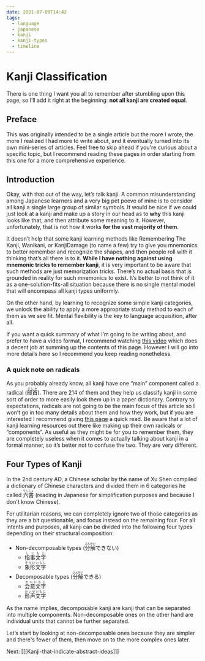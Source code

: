 ```yaml
---
date: 2021-07-09T14:42
tags:
  - language
  - japanese
  - kanji
  - kanji-types
  - timeline
---
```


# Kanji Classification

There is one thing I want you all to remember after stumbling upon this page,
so I’ll add it right at the beginning: **not all kanji are created equal**.

## Preface

This was originally intended to be a single article but the more I wrote, the
more I realized I had more to write about, and it eventually turned into its
own mini-series of articles. Feel free to skip ahead if you're curious about
a specific topic, but I recommend reading these pages in order starting from
this one for a more comprehensive experience.

## Introduction

Okay, with that out of the way, let’s talk kanji. A common misunderstanding
among Japanese learners and a very big pet peeve of mine is to consider all
kanji a single large group of similar  symbols. It would be nice if we could
just look at a kanji and make up a story in our head as to **why** this kanji
looks like that, and then attribute some meaning to it. However, unfortunately,
that is not how it works **for the vast majority of them**.

It doesn’t help that some kanji learning methods like Remembering The Kanji,
Wanikani, or KanjiDamage (to name a few) try to give you mnemonics to better
remember and recognize the shapes, and then people roll with it thinking that’s
all there is to it. **While I have nothing against using mnemonic tricks to remember kanji**,
it is very important to be aware that such methods are just memorization tricks.
There’s no actual basis that is grounded in reality for such mnemonics to exist.
It’s better to not think of it as a one-solution-fits-all situation because
there is no single mental model that will encompass all kanji types uniformly.

On the other hand, by learning to recognize some simple kanji categories, we
unlock the ability to apply a more appropriate study method to each of them as
we see fit. Mental flexibility is the key to language acquisition, after all.

If you want a quick summary of what I’m going to be writing about, and prefer to
have a video format, I recommend watching [this video](https://www.youtube.com/watch?v=HOj4zOcNdak)
which does a decent job at summing up the contents of this page. However I will
go into more details here so I recommend you keep reading nonetheless.

### A quick note on radicals

As you probably already know, all kanji have one “main” component called a
radical (<ruby>部首<rt>ぶしゅ</rt></ruby>). There are 214 of them and they help
us classify kanji in some sort of order to more easily look them up in a paper
dictionary. Contrary to expectations, radicals are not going to be the main
focus of this article so I won’t go in too many details about them and how they
work, but if you are interested I recommend giving [this page](https://kanjialive.com/214-traditional-kanji-radicals/)
a quick read. Be aware that a lot of kanji learning resources out there like
making up their own radicals or “components”. As useful as they might be for you
to remember them, they are completely useless when it comes to actually talking
about kanji in a formal manner, so it’s better not to confuse the two. They are
very different.

## Four Types of Kanji

In the 2nd century AD, a Chinese scholar by the name of Xu Shen compiled a
dictionary of Chinese characters and divided them in 6 categories he called
<ruby>六書<rt>りくしょ</rt></ruby> (reading in Japanese for simplification
purposes and because I don't know Chinese).

For utilitarian reasons, we can completely ignore two of those categories as
they are a bit questionable, and focus instead on the remaining four. For all
intents and purposes, all kanji can be divided into the following four types
depending on their structural composition:
 * Non-decomposable types (<ruby>分解<rt>ぶんかい</rt></ruby>できない)
   * <ruby>指事文字<rt>しじもじ</rt></ruby>
   * <ruby>象形文字<rt>ぞうけいもじ</rt></ruby>
 * Decomposable types (<ruby>分解<rt>ぶんかい</rt></ruby>できる)
   * <ruby>会意文字<rt>かいいもじ</rt></ruby>
   * <ruby>形声文字<rt>けいせいもじ</rt></ruby>

As the name implies, decomposable kanji are kanji that can be separated into
multiple components. Non-decomposable ones on the other hand are individual
units that cannot be further separated.

Let’s start by looking at non-decomposable ones because they are simpler and
there's fewer of them, then move on to the more complex ones later.

Next: [[[Kanji-that-indicate-abstract-ideas]]]
